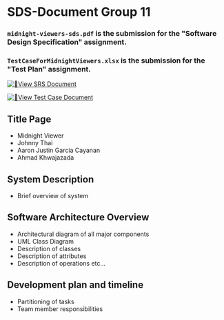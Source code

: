 # SDS-Document Group 11
### `midnight-viewers-sds.pdf` is the submission for the "Software Design Specification" assignment.
### `TestCaseForMidnightViewers.xlsx` is the submission for the "Test Plan" assignment.

[![📄View SRS Document](https://img.shields.io/badge/📄View-SRS%20Document-white)](https://github.com/johnnythai12/SDS-Document/blob/main/Midnight%20viewers%20SRS%20OCT%2023%2C2025.pdf)

[![📄View Test Case Document](https://img.shields.io/badge/📄View-Test%20Case%20Document-white)](https://github.com/johnnythai12/SDS-Document/blob/main/TestCaseForMidNightViewers.xlsx)
## Title Page
* Midnight Viewer
* Johnny Thai
* Aaron Justin Garcia Cayanan
* Ahmad Khwajazada

## System Description
* Brief overview of system

## Software Architecture Overview
* Architectural diagram of all major components
* UML Class Diagram
* Description of classes
* Description of attributes
* Description of operations
etc...

## Development plan and timeline
* Partitioning of tasks
* Team member responsibilities
